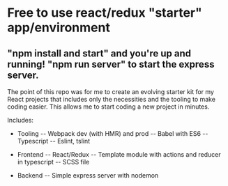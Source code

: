 # Free to use react/redux "starter" app/environment

## "npm install and start" and you're up and running! "npm run server" to start the express server.

The point of this repo was for me to create an evolving starter kit for my React projects that includes only the necessities and the tooling to make coding easier. This allows me to start coding a new project in minutes.

Includes:
- Tooling
-- Webpack dev (with HMR) and prod
-- Babel with ES6
-- Typescript
-- Eslint, tslint

- Frontend
-- React/Redux
-- Template module with actions and reducer in typescript
-- SCSS file

- Backend
-- Simple express server with nodemon

